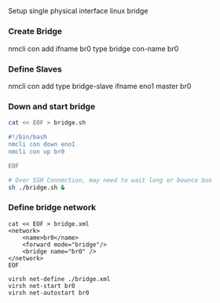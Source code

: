 ##
Setup single physical interface linux bridge

### Create Bridge
nmcli con add ifname br0 type bridge con-name br0

### Define Slaves
nmcli con add type bridge-slave ifname eno1 master br0

### Down and start bridge

``` bash
cat << EOF > bridge.sh

#!/bin/bash
nmcli con down eno1
nmcli con up br0

EOF

# Over SSH Connection, may need to wait long or bounce box
sh ./bridge.sh &
```

### Define bridge network
```
cat << EOF > bridge.xml
<network>
    <name>br0</name>
    <forward mode="bridge"/>
    <bridge name="br0" />
</network>
EOF

virsh net-define ./bridge.xml
virsh net-start br0
virsh net-autostart br0
```

